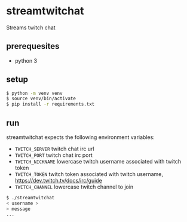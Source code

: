 # streamtwitchat

Streams twitch chat

## prerequesites

- python 3

## setup

```bash
$ python -m venv venv
$ source venv/bin/activate
$ pip install -r requirements.txt
```

## run

streamtwitchat expects the following environment variables:
- `TWITCH_SERVER`   twitch chat irc url
- `TWITCH_PORT`     twitch chat irc port
- `TWITCH_NICKNAME` lowercase twitch username associated with twitch token
- `TWITCH_TOKEN`    twitch token associated with twitch username, https://dev.twitch.tv/docs/irc/guide
- `TWITCH_CHANNEL`  lowercase twitch channel to join

```bash
$ ./streamtwitchat
< username >
> message
...
```
